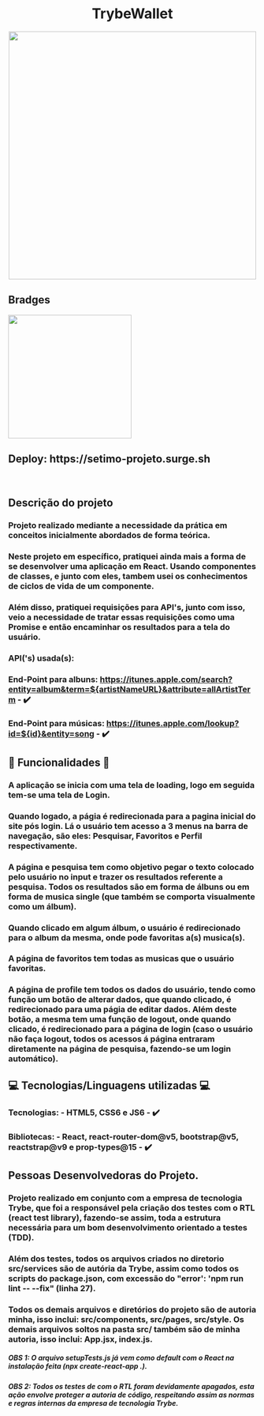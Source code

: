 <h1 align='center' id='Título-e-Imagem-de-capa'>TrybeWallet</h1>

<p align='center'>
<img src='https://setimo-projeto.surge.sh/static/media/logoTrybeWallet.df8281234c226101cdad94feb42ea401.svg' width="502" heigth="118"/>
</p>


## Bradges

<p align='left'>
<img src='https://img.shields.io/badge/STATUS-FINALIZADO-Green' width='250px'></img>
</p>

<h2>Deploy: https://setimo-projeto.surge.sh</h2>

</br>

## Descrição do projeto

### Projeto realizado mediante a necessidade da prática em conceitos inicialmente abordados de forma teórica.
### Neste projeto em específico, pratiquei ainda mais a forma de se desenvolver uma aplicação em React. Usando componentes de classes, e junto com eles, tambem usei os conhecimentos de ciclos de vida de um componente.
### Além disso, pratiquei requisições para API's, junto com isso, veio a necessidade de tratar essas requisições como uma Promise e então encaminhar os resultados para a tela do usuário.
### API('s) usada(s): 

### End-Point para albuns: https://itunes.apple.com/search?entity=album&term=${artistNameURL}&attribute=allArtistTerm - :heavy_check_mark:
### End-Point para músicas: https://itunes.apple.com/lookup?id=${id}&entity=song - :heavy_check_mark:


## :hammer: Funcionalidades :hammer:

### A aplicação se inicia com uma tela de loading, logo em seguida tem-se uma tela de Login.
### Quando logado, a págia é redirecionada para a pagina inicial do site pós login. Lá o usuário tem acesso a 3 menus na barra de navegação, são eles: Pesquisar, Favoritos e Perfil respectivamente.
### A página e pesquisa tem como objetivo pegar o texto colocado pelo usuário no input e trazer os resultados referente a pesquisa. Todos os resultados são em forma de álbuns ou em forma de musica single (que também se comporta visualmente como um álbum).
### Quando clicado em algum álbum, o usuário é redirecionado para o album da mesma, onde pode favoritas a(s) musica(s).
### A página de favoritos tem todas as musicas que o usuário favoritas.
### A página de profile tem todos os dados do usuário, tendo como função um botão de alterar dados, que quando clicado, é redirecionado para uma págia de editar dados. Além deste botão, a mesma tem uma função de logout, onde quando clicado, é redirecionado para a página de login (caso o usuário não faça logout, todos os acessos á página entraram diretamente na página de pesquisa, fazendo-se um login automático).

## :computer: Tecnologias/Linguagens utilizadas :computer:

### Tecnologias: - HTML5, CSS6 e JS6 - :heavy_check_mark:
### Bibliotecas: - React, react-router-dom@v5, bootstrap@v5, reactstrap@v9 e prop-types@15 - :heavy_check_mark:

## Pessoas Desenvolvedoras do Projeto.
### Projeto realizado em conjunto com a empresa de tecnologia Trybe, que foi a responsável pela criação dos testes com o RTL (react test library), fazendo-se assim, toda a estrutura necessária para um bom desenvolvimento orientado a testes (TDD).
### Além dos testes, todos os arquivos criados no diretorio src/services são de autória da Trybe, assim como todos os scripts do package.json, com excessão do "error': 'npm run lint -- --fix" (linha 27).
### Todos os demais arquivos e diretórios do projeto são de autoria minha, isso inclui: src/components, src/pages, src/style. Os demais arquivos soltos na pasta src/ também são de minha autoria, isso inclui: App.jsx, index.js.
##### OBS 1: O arquivo setupTests.js já vem como default com o React na instalação feita (npx create-react-app .).
##### OBS 2: Todos os testes de com o RTL foram devidamente apagados, esta ação envolve proteger a autoria de código, respeitando assim as normas e regras internas da empresa de tecnologia Trybe.
